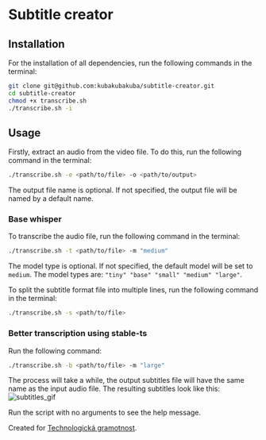 # Subtitle creator
## Installation
For the installation of all dependencies, run the following commands in the terminal:
```bash
git clone git@github.com:kubakubakuba/subtitle-creator.git
cd subtitle-creator
chmod +x transcribe.sh
./transcribe.sh -i
```

## Usage
Firstly, extract an audio from the video file. To do this, run the following command in the terminal:
```bash
./transcribe.sh -e <path/to/file> -o <path/to/output>
```
The output file name is optional. If not specified, the output file will be named by a default name.

### Base whisper

To transcribe the audio file, run the following command in the terminal:
```bash
./transcribe.sh -t <path/to/file> -m "medium"
```
The model type is optional. If not specified, the default model will be set to `medium`. The model types are: `"tiny" "base" "small" "medium" "large"`.

To split the subtitle format file into multiple lines, run the following command in the terminal:
```bash
./transcribe.sh -s <path/to/file>
```

### Better transcription using stable-ts
Run the following command:
```bash
./transcribe.sh -b <path/to/file> -m "large"
```
The process will take a while, the output subtitles file will have the same name as the input audio file.
The resulting subtitles look like this:
![subtitles_gif](https://github.com/kubakubakuba/subtitle-creator/assets/13603688/c4342124-2c38-44ed-8020-38fa4c7061d7)

Run the script with no arguments to see the help message.

Created for [Technologická gramotnost](https://www.technologicka-gramotnost.cz/).

